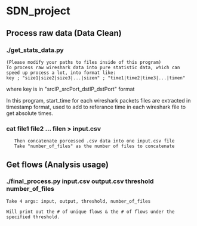 # SDN_project

## Process raw data (Data Clean)
### ./get_stats_data.py
    (Please modify your paths to files inside of this program)
    To process raw wireshark data into pure statistic data, which can speed up process a lot, into format like:
    key ; "size1|size2|size3|...|sizen" ; "time1|time2|time3|...|timen"

where key is in "srcIP_srcPort_dstIP_dstPort" format

In this program, start_time for each wireshark packets files are extracted in timestamp format, used to add to referance time in each wireshark file to get absolute times.

### cat file1 file2 ... filen > input.csv

       Then concatenate porcessed .csv data into one input.csv file
       Take "number_of_files" as the number of files to concatenate
## Get flows (Analysis usage)
### ./final_process.py input.csv output.csv threshold number_of_files
    Take 4 args: input, output, threshold, number_of_files

    Will print out the # of unique flows & the # of flows under the specified threshold.